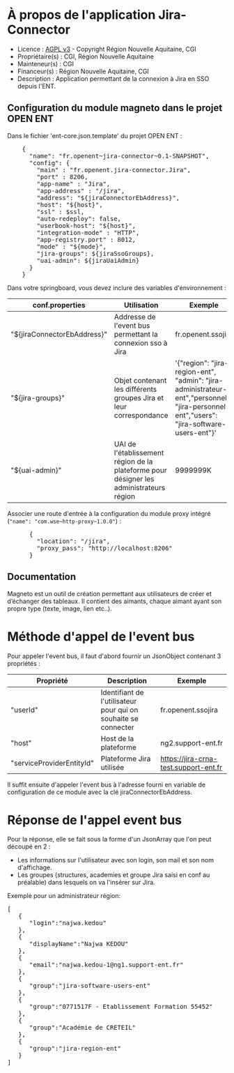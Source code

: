 # À propos de l'application Jira-Connector

* Licence : [AGPL v3](http://www.gnu.org/licenses/agpl.txt) - Copyright Région Nouvelle Aquitaine, CGI
* Propriétaire(s) : CGI, Région Nouvelle Aquitaine
* Mainteneur(s) : CGI
* Financeur(s) : Région Nouvelle Aquitaine, CGI
* Description : Application permettant de la connexion à Jira en SSO depuis l'ENT.

## Configuration du module magneto dans le projet OPEN ENT

Dans le fichier 'ent-core.json.template' du projet OPEN ENT :

<pre>
    {
      "name": "fr.openent~jira-connector~0.1-SNAPSHOT",
      "config": {
        "main" : "fr.openent.jira-connector.Jira",
        "port" : 8206,
        "app-name" : "Jira",
    	"app-address" : "/jira",
        "address": "${jiraConnectorEbAddress}",
        "host": "${host}",
        "ssl" : $ssl,
        "auto-redeploy": false,
        "userbook-host": "${host}",
        "integration-mode" : "HTTP",
        "app-registry.port" : 8012,
        "mode" : "${mode}",
        "jira-groups": ${jiraSsoGroups},
        "uai-admin": ${jiraUaiAdmin}
      }
    }
</pre>

Dans votre springboard, vous devez inclure des variables d'environnement :

| **conf.properties**          | **Utilisation**                                                                         | **Exemple**                                                                                                                              |
|------------------------------|-----------------------------------------------------------------------------------------|------------------------------------------------------------------------------------------------------------------------------------------|
| "${jiraConnectorEbAddress}"  | Addresse de l'event bus permettant la connexion sso à Jira                              | fr.openent.ssojira                                                                                                                       |
| "${jira-groups}"   | Objet contenant les différents groupes Jira et leur correspondance                      | '{"region": "jira-region-ent", "admin": "jira-administrateur-ent","personnel": "jira-personnel-ent","users": "jira-software-users-ent"}' |
| "${uai-admin}"     | UAI de l'établissement région de la plateforme pour désigner les administrateurs région | 9999999K                                                                                                                                 |

Associer une route d'entrée à la configuration du module proxy intégré (`"name": "com.wse~http-proxy~1.0.0"`) :
<pre>
      {
        "location": "/jira",
        "proxy_pass": "http://localhost:8206"
      }
</pre>


## Documentation
Magneto est un outil de création permettant aux utilisateurs de créer et d’échanger des tableaux.
Il contient des aimants, chaque aimant ayant son propre type (texte, image, lien etc..).

# Méthode d'appel de l'event bus
Pour appeler l'event bus, il faut d'abord fournir un JsonObject contenant 3 propriétés :

| **Propriété**  | **Description**                                                | **Exemple**        |
|----------------|----------------------------------------------------------------|--------------------|
| "userId"       | Identifiant de l'utilisateur pour qui on souhaite se connecter | fr.openent.ssojira |
| "host"         | Host de la plateforme                                          | ng2.support-ent.fr |
| "serviceProviderEntityId" | Plateforme Jira utilisée                                       | https://jira-crna-test.support-ent.fr           |

Il suffit ensuite d'appeler l'event bus à l'adresse fourni en variable de configuration de ce module avec la clé jiraConnectorEbAddress. 

# Réponse de l'appel event bus

Pour la réponse, elle se fait sous la forme d'un JsonArray que l'on peut découpé en 2 :
* Les informations sur l'utilisateur avec son login, son mail et son nom d'affichage.
* Les groupes (structures, academies et groupe Jira saisi en conf au préalable) dans lesquels on va l'insérer sur Jira.

Exemple pour un administrateur région:
<pre>
[
   {
      "login":"najwa.kedou"
   },
   {
      "displayName":"Najwa KEDOU"
   },
   {
      "email":"najwa.kedou-1@ng1.support-ent.fr"
   },
   {
      "group":"jira-software-users-ent"
   },
   {
      "group":"0771517F - Etablissement Formation 55452"
   },
   {
      "group":"Académie de CRETEIL"
   },
   {
      "group":"jira-region-ent"
   }
]
</pre>